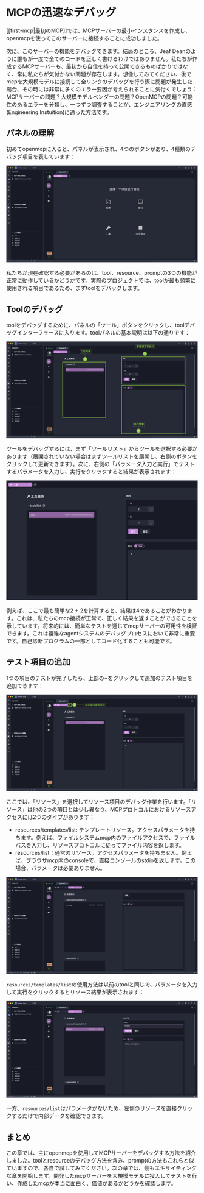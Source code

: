 # MCPの迅速なデバッグ

[[first-mcp|最初のMCP]]では、MCPサーバーの最小インスタンスを作成し、openmcpを使ってこのサーバーに接続することに成功しました。

次に、このサーバーの機能をデバッグできます。結局のところ、Jeaf Deanのように誰もが一度で全てのコードを正しく書けるわけではありません。私たちが作成するMCPサーバーも、最初から自信を持って公開できるものばかりではなく、常に私たちが気付かない問題が存在します。想像してみてください、後でmcpを大規模モデルに接続して全リンクのデバッグを行う際に問題が発生した場合、その時には非常に多くのエラー要因が考えられることに気付くでしょう：MCPサーバーの問題？大規模モデルベンダーの問題？OpenMCPの問題？可能性のあるエラーを分類し、一つずつ調査することが、エンジニアリングの直感(Engineering Instuition)に適った方法です。

## パネルの理解

初めてopenmcpに入ると、パネルが表示され、4つのボタンがあり、4種類のデバッグ項目を表しています：

![](./images/openmcp-home.png)

私たちが現在確認する必要があるのは、tool、resource、promptの3つの機能が正常に動作しているかどうかです。実際のプロジェクトでは、toolが最も頻繁に使用される項目であるため、まずtoolをデバッグします。

## Toolのデバッグ

toolをデバッグするために、パネルの「ツール」ボタンをクリックし、toolデバッグインターフェースに入ります。toolパネルの基本説明は以下の通りです：

![](./images/tool-desc.png)

ツールをデバッグするには、まず「ツールリスト」からツールを選択する必要があります（展開されていない場合はまずツールリストを展開し、右側のボタンをクリックして更新できます）。次に、右側の「パラメータ入力と実行」でテストするパラメータを入力し、実行をクリックすると結果が表示されます：

![](./images/tool-result.png)

例えば、ここで最も簡単な2 + 2を計算すると、結果は4であることがわかります。これは、私たちのmcp接続が正常で、正しく結果を返すことができることを示しています。将来的には、簡単なテストを通じてmcpサーバーの可用性を検証できます。これは複雑なagentシステムのデバッグプロセスにおいて非常に重要です。自己診断プログラムの一部としてコード化することも可能です。

## テスト項目の追加

1つの項目のテストが完了したら、上部の+をクリックして追加のテスト項目を追加できます：

![](./images/tool-add-test-project.png)

ここでは、「リソース」を選択してリソース項目のデバッグ作業を行います。「リソース」は他の2つの項目とは少し異なり、MCPプロトコルにおけるリソースアクセスには2つのタイプがあります：

- resources/templates/list: テンプレートリソース。アクセスパラメータを持ちます。例えば、ファイルシステムmcp内のファイルアクセスで、ファイルパスを入力し、リソースプロトコルに従ってファイル内容を返します。
- resources/list：通常のリソース。アクセスパラメータを持ちません。例えば、ブラウザmcp内のconsoleで、直接コンソールのstdioを返します。この場合、パラメータは必要ありません。

![](./images/resource-desc.png)

`resources/templates/list`の使用方法は以前のtoolと同じで、パラメータを入力して実行をクリックするとリソース結果が表示されます：

![](./images/resource-result.png)

一方、`resources/list`はパラメータがないため、左側のリソースを直接クリックするだけで内部データを確認できます。

## まとめ

この章では、主にopenmcpを使用してMCPサーバーをデバッグする方法を紹介しました。toolとresourceのデバッグ方法を含み、promptの方法もこれらと似ていますので、各自で試してみてください。次の章では、最もエキサイティングな章を開始します。開発したmcpサーバーを大規模モデルに投入してテストを行い、作成したmcpが本当に面白く、価値があるかどうかを確認します。